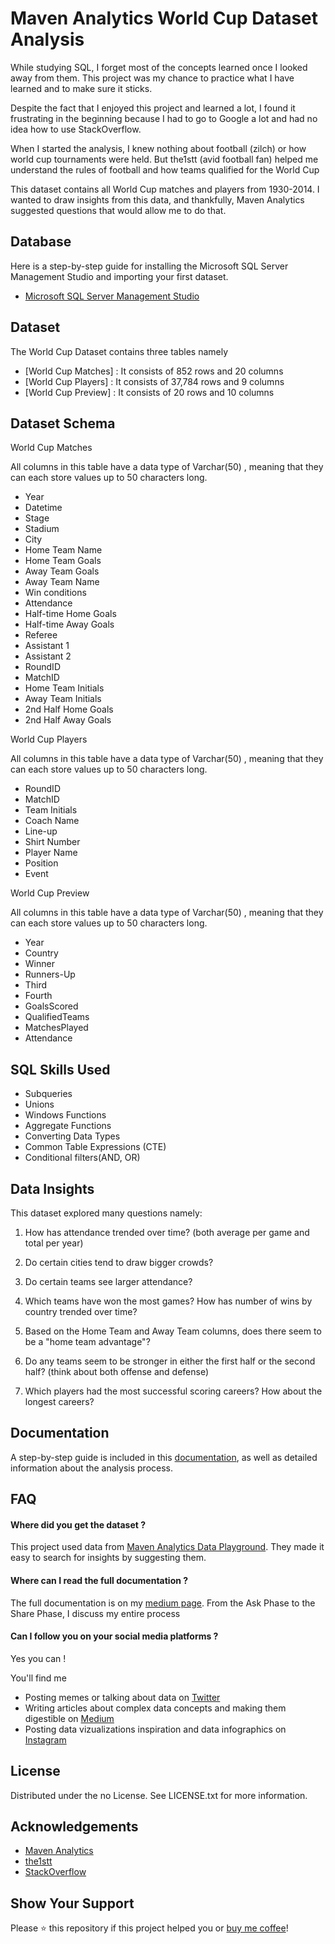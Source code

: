  
# Maven Analytics World Cup Dataset Analysis


While studying SQL, I forget most of the concepts learned once I looked away from them. 
This project was my chance to practice what I have learned and to make sure it sticks.

Despite the fact that I enjoyed this project and learned a lot, I found it frustrating in the beginning because I had to go to Google a lot and had no idea how to use StackOverflow.

When I started the analysis, I knew nothing about football (zilch) or how world cup tournaments were held. But the1stt (avid football fan)  helped me understand the rules of football and how teams qualified for the World Cup

This dataset contains all World Cup matches and players from 1930-2014. I wanted to draw insights from this data, and thankfully, Maven Analytics suggested questions that would allow me to do that.






## Database
Here is a step-by-step guide for installing the Microsoft SQL Server Management Studio and importing your first dataset.

- [Microsoft SQL Server Management Studio](https://docs.microsoft.com/en-us/sql/ssms/download-sql-server-management-studio-ssms?view=sql-server-ver16)
## Dataset
The World Cup Dataset contains three tables namely 
- [World Cup Matches] : It consists of 852 rows and 20 columns 
- [World Cup Players] : It consists of 37,784 rows and 9 columns 
- [World Cup Preview] : It consists of 20 rows and 10 columns 
##  Dataset Schema 
World Cup Matches

All columns in this table have a data type of Varchar(50) , meaning that they can each store values up to 50 characters long.
- Year
- Datetime
- Stage
- Stadium
- City
- Home Team Name
- Home Team Goals
- Away Team Goals
- Away Team Name
- Win conditions
- Attendance
- Half-time Home Goals
- Half-time Away Goals
- Referee
- Assistant 1
- Assistant 2
- RoundID
- MatchID
- Home Team Initials
- Away Team Initials
- 2nd Half Home Goals
- 2nd Half Away Goals

World Cup Players

All columns in this table have a data type of Varchar(50) , meaning that they can each store values up to 50 characters long.

- RoundID
- MatchID
- Team Initials
- Coach Name
- Line-up
- Shirt Number
- Player Name
- Position
- Event

World Cup Preview

All columns in this table have a data type of Varchar(50) , meaning that they can each store values up to 50 characters long.

- Year
- Country
- Winner
- Runners-Up
- Third
- Fourth
- GoalsScored
- QualifiedTeams
- MatchesPlayed
- Attendance
## SQL Skills Used 

- Subqueries
- Unions
- Windows Functions
- Aggregate Functions
- Converting Data Types
- Common Table Expressions (CTE)
- Conditional filters(AND, OR)


## Data Insights 

This dataset explored many questions namely:

 1. How has attendance trended over time? (both average per game and total per year)

2. Do certain cities tend to draw bigger crowds?

3. Do certain teams see larger attendance?

4. Which teams have won the most games? How has number of wins by country trended over time?

5. Based on the Home Team and Away Team columns, does there seem to be a "home team advantage"?

6. Do any teams seem to be stronger in either the first half or the second half? (think about both offense and defense)

7. Which players had the most successful scoring careers? How about the longest careers?


## Documentation


A step-by-step guide is included in this [documentation](lowcodedatagirl.medium.com), as well as detailed information about the analysis process.

## FAQ

####    Where did you get the dataset ? 

This project used data from [Maven Analytics Data Playground](https://app.mavenanalytics.io/login). They made it easy to search for insights by suggesting them. 


#### Where can I read the full documentation ?

The full documentation is on my [medium page](lowcodedatagirl.medium.com). From the Ask Phase to the Share Phase, I discuss my entire process

#### Can I follow you on your social media platforms ? 

Yes you can !
 
 You'll find me 
- Posting memes or talking about data on [Twitter](https://twitter.com/LowCodeDataGirl/status/1539491369491759107?s=20&t=_AIGHnY6mDlG9uaiR8aa0g)
- Writing articles about complex data concepts and making them digestible on [Medium](lowcodedatagirl.medium.com)   
- Posting data vizualizations inspiration and data infographics on [Instagram](https://www.instagram.com/lowcodedatagirl/)

## License

Distributed under the no License. See LICENSE.txt for more information.
## Acknowledgements

- [Maven Analytics](https://app.mavenanalytics.io/login)
- [the1stt](https://github.com/the1stt?tab=repositories)
- [StackOverflow](https://stackoverflow.com/)


## Show Your Support
Please ⭐️ this repository if this project helped you or [buy me coffee]( https://www.buymeacoffee.com/lowcodedatagirl)!


 
 
 
 

 
